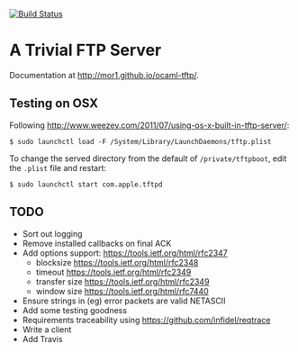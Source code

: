 [![Build Status](https://travis-ci.org/mor1/ocaml-tftp.svg?branch=master)](https://travis-ci.org/mor1/ocaml-tftp)

# A Trivial FTP Server

Documentation at <http://mor1.github.io/ocaml-tftp/>.

## Testing on OSX

Following
<http://www.weezey.com/2011/07/using-os-x-built-in-tftp-server/>:

    $ sudo launchctl load -F /System/Library/LaunchDaemons/tftp.plist

To change the served directory from the default of `/private/tftpboot`, edit the
`.plist` file and restart:

    $ sudo launchctl start com.apple.tftpd

## TODO

+ Sort out logging
+ Remove installed callbacks on final ACK
+ Add options support: <https://tools.ietf.org/html/rfc2347>
  + blocksize <https://tools.ietf.org/html/rfc2348>
  + timeout <https://tools.ietf.org/html/rfc2349>
  + transfer size <https://tools.ietf.org/html/rfc2349>
  + window size <https://tools.ietf.org/html/rfc7440>
+ Ensure strings in (eg) error packets are valid NETASCII
+ Add some testing goodness
+ Requirements traceability using <https://github.com/infidel/reqtrace>
+ Write a client
+ Add Travis

